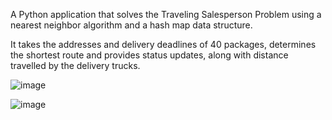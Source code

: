 A Python application that solves the Traveling Salesperson Problem using a nearest neighbor algorithm and a hash map data structure. 

It takes the addresses and delivery deadlines of 40 packages, determines the shortest route and provides status updates, along with distance travelled by the delivery trucks.

![image](https://user-images.githubusercontent.com/90338393/143685223-8353acae-829b-4d54-b401-25b2d1ba4296.png)

![image](https://user-images.githubusercontent.com/90338393/143685243-756ffaf7-8d5d-43b7-8ef0-c092490ece20.png)


